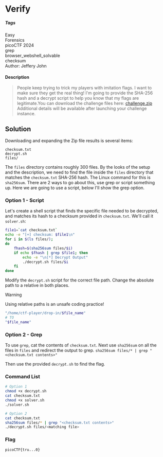 # Verify
##### Tags
Easy\
Forensics\
picoCTF 2024\
grep\
browser_webshell_solvable\
checksum\
Author: Jeffery John
#### Description
> People keep trying to trick my players with imitation flags. I want to make sure they get the real thing! I'm going to provide the SHA-256 hash and a decrypt script to help you know that my flags are legitimate.You can download the challenge files here: [challenge.zip](https://artifacts.picoctf.net/c_rhea/12/challenge.zip)\
> Additional details will be available after launching your challenge instance.

## Solution
Downloading and expanding the Zip file results is several items:
```
checksum.txt
decrypt.sh
files/
```
The `files` directory contains roughly 300 files.  By the looks of the setup and the description, we need to find the file inside the `files` directory that matches the `checksum.txt` SHA-256 hash.  The Linux command for this is `sha256sum`.  There are 2 ways to go about this, use grep or script something up.  Here we are going to use a script, below I'll show the grep option.  
### Option 1 - Script
Let's create a shell script that finds the specific file needed to be decrypted, and matches its hash to a checksum provided in `checksum.txt`.  We'll call it `solver.sh`:
```bash
file1=`cat checksum.txt`
echo -e "[+] checksum: $file1\n"
for i in $(ls files/);
do
    fhash=$(sha256sum files/$i)
    if echo $fhash | grep $file1; then
        echo -e "\n[*] Decrypt Output"
        ./decrypt.sh files/$i
    fi
done
```

Modify the `decrypt.sh` script for the correct file path.  Change the absolute path to a relative in both places.
> [!WARNING]
> Using relative paths is an unsafe coding practice!
```bash
"/home/ctf-player/drop-in/$file_name"
# TO
"$file_name"
```

### Option 2 - Grep
To use `grep`, cat the contents of `checksum.txt`.  Next use `sha256sum` on all the files in `files` and redirect the output to grep.
`sha256sum files/* | grep "<checksum.txt contents>"`

Then use the provided `decrypt.sh` to find the flag.

### Command List
```bash
# Option 1
chmod +x decrypt.sh
cat checksum.txt
chmod +x solver.sh
./solver.sh

# Option 2
cat checksum.txt
sha256sum files/* | grep "<checksum.txt contents>"
./decrypt.sh files/<matching file>
```

### Flag
`picoCTF{tru...0}`
